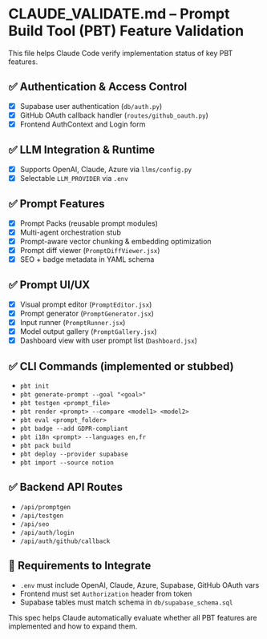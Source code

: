 # CLAUDE_VALIDATE.md – Prompt Build Tool (PBT) Feature Validation

This file helps Claude Code verify implementation status of key PBT features.

## ✅ Authentication & Access Control
- [x] Supabase user authentication (`db/auth.py`)
- [x] GitHub OAuth callback handler (`routes/github_oauth.py`)
- [x] Frontend AuthContext and Login form

## ✅ LLM Integration & Runtime
- [x] Supports OpenAI, Claude, Azure via `llms/config.py`
- [x] Selectable `LLM_PROVIDER` via `.env`

## ✅ Prompt Features
- [x] Prompt Packs (reusable prompt modules)
- [x] Multi-agent orchestration stub
- [x] Prompt-aware vector chunking & embedding optimization
- [x] Prompt diff viewer (`PromptDiffViewer.jsx`)
- [x] SEO + badge metadata in YAML schema

## ✅ Prompt UI/UX
- [x] Visual prompt editor (`PromptEditor.jsx`)
- [x] Prompt generator (`PromptGenerator.jsx`)
- [x] Input runner (`PromptRunner.jsx`)
- [x] Model output gallery (`PromptGallery.jsx`)
- [x] Dashboard view with user prompt list (`Dashboard.jsx`)

## ✅ CLI Commands (implemented or stubbed)
- `pbt init`
- `pbt generate-prompt --goal "<goal>"`
- `pbt testgen <prompt_file>`
- `pbt render <prompt> --compare <model1> <model2>`
- `pbt eval <prompt_folder>`
- `pbt badge --add GDPR-compliant`
- `pbt i18n <prompt> --languages en,fr`
- `pbt pack build`
- `pbt deploy --provider supabase`
- `pbt import --source notion`

## ✅ Backend API Routes
- `/api/promptgen`
- `/api/testgen`
- `/api/seo`
- `/api/auth/login`
- `/api/auth/github/callback`

## 🧱 Requirements to Integrate
- `.env` must include OpenAI, Claude, Azure, Supabase, GitHub OAuth vars
- Frontend must set `Authorization` header from token
- Supabase tables must match schema in `db/supabase_schema.sql`

This spec helps Claude automatically evaluate whether all PBT features are implemented and how to expand them.
